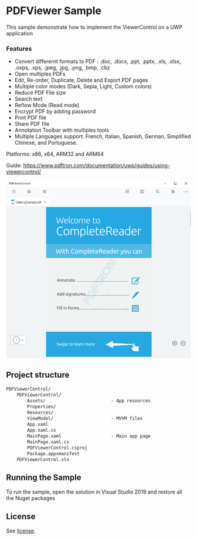 # PDFViewer Sample

This sample demonstrate how to implement the ViewerControl on a UWP application

### Features
- Convert differernt formats to PDF : .doc, .docx, .ppt, .pptx, .xls, .xlsx, .oxps, .xps, .jpeg, .jpg, .png, .bmp, .cbz
- Open multiples PDFs
- Edit, Re-order, Duplicate, Delete and Export PDF pages
- Multiple color modes (Dark, Sepia, Light, Custom colors)
- Reduce PDF File size
- Search text
- Reflow Mode (Read mode)
- Encrypt PDF by adding password
- Print PDF file
- Share PDF file
- Annotation Toolbar with multiples tools
- Multiple Languages support: French, Italian, Spanish, German, Simplified Chinese, and Portuguese.

Platforms: x86, x64, ARM32 and ARM64

Guide: https://www.pdftron.com/documentation/uwp/guides/using-viewercontrol/

![main-page](./art/main_page.png)

## Project structure
```
PDFViewerControl/
	PDFViewerControl/
		Assets/							- App resources
		Properties/	
		Resources/						
		ViewModel/						- MVVM files
		App.xaml
		App.xaml.cs
		MainPage.xaml					- Main app page
		MainPage.xaml.cs
		PDFViewerControl.csproj
		Package.appxmanifest
	PDFViewerControl.sln
```

## Running the Sample

To run the sample, open the solution in Visual Studio 2019 and restore all the Nuget packages

## License

See [license](./../LICENSE).
